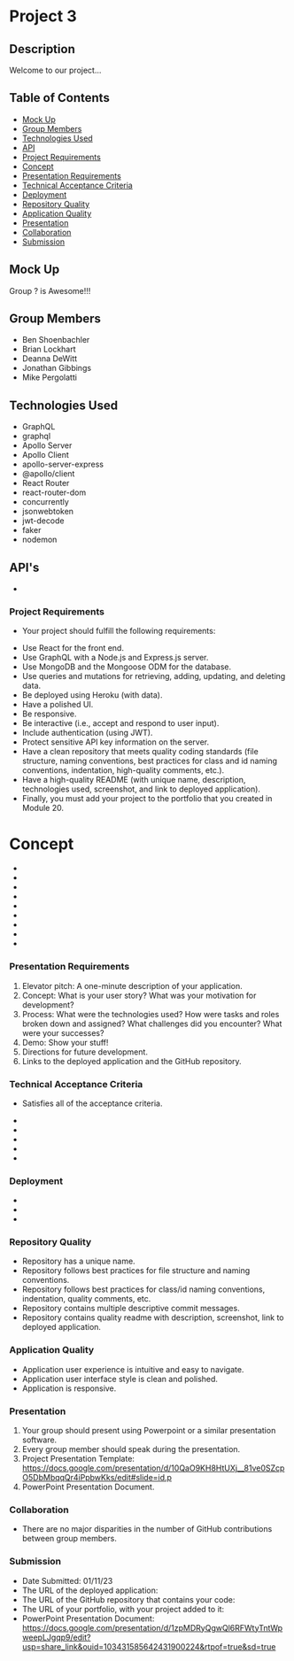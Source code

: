 # Project 3

## Description

Welcome to our project...

## Table of Contents

- [Mock Up](#Mock-Up)
- [Group Members](#Group-Members)
- [Technologies Used](#Technologies-Used)
- [API](#API's)
- [Project Requirements](#Project-Requirements)
- [Concept](#Concept)
- [Presentation Requirements](#User-Story)
- [Technical Acceptance Criteria](#Technical-Acceptance-Criteria)
- [Deployment](#Deployment)
- [Repository Quality](#Repository-Quality)
- [Application Quality](#Application-Quality)
- [Presentation](#Presentation)
- [Collaboration](#Collaboration)
- [Submission](#Submission)

## Mock Up

Group ? is Awesome!!!

## Group Members

- Ben Shoenbachler
- Brian Lockhart
- Deanna DeWitt
- Jonathan Gibbings
- Mike Pergolatti

## Technologies Used

- GraphQL
- graphql
- Apollo Server
- Apollo Client
- apollo-server-express
- @apollo/client
- React Router
- react-router-dom
- concurrently
- jsonwebtoken
- jwt-decode
- faker
- nodemon

## API's

-

### Project Requirements

- Your project should fulfill the following requirements:

* Use React for the front end.
* Use GraphQL with a Node.js and Express.js server.
* Use MongoDB and the Mongoose ODM for the database.
* Use queries and mutations for retrieving, adding, updating, and deleting data.
* Be deployed using Heroku (with data).
* Have a polished UI.
* Be responsive.
* Be interactive (i.e., accept and respond to user input).
* Include authentication (using JWT).
* Protect sensitive API key information on the server.
* Have a clean repository that meets quality coding standards (file structure, naming conventions, best practices for class and id naming conventions, indentation, high-quality comments, etc.).
* Have a high-quality README (with unique name, description, technologies used, screenshot, and link to deployed application).
* Finally, you must add your project to the portfolio that you created in Module 20.

# Concept

-
-
-
-
-
-
-
-
-

### Presentation Requirements

1. Elevator pitch: A one-minute description of your application.
2. Concept: What is your user story? What was your motivation for development?
3. Process: What were the technologies used? How were tasks and roles broken down and assigned? What challenges did you encounter? What were your successes?
4. Demo: Show your stuff!
5. Directions for future development.
6. Links to the deployed application and the GitHub repository.

### Technical Acceptance Criteria

- Satisfies all of the acceptance criteria.

*
*
*
*
*

### Deployment

-
-
-

### Repository Quality

- Repository has a unique name.
- Repository follows best practices for file structure and naming conventions.
- Repository follows best practices for class/id naming conventions, indentation, quality comments, etc.
- Repository contains multiple descriptive commit messages.
- Repository contains quality readme with description, screenshot, link to deployed application.

### Application Quality

- Application user experience is intuitive and easy to navigate.
- Application user interface style is clean and polished.
- Application is responsive.

### Presentation

1. Your group should present using Powerpoint or a similar presentation software.
2. Every group member should speak during the presentation.
3. Project Presentation Template: https://docs.google.com/presentation/d/10QaO9KH8HtUXj__81ve0SZcpO5DbMbqqQr4iPpbwKks/edit#slide=id.p
4. PowerPoint Presentation Document.

### Collaboration

- There are no major disparities in the number of GitHub contributions between group members.

### Submission

- Date Submitted: 01/11/23
- The URL of the deployed application:
- The URL of the GitHub repository that contains your code:
- The URL of your portfolio, with your project added to it:
- PowerPoint Presentation Document: https://docs.google.com/presentation/d/1zpMDRyQgwQl6RFWtyTntWpweepLJgqp9/edit?usp=share_link&ouid=103431585642431900224&rtpof=true&sd=true
